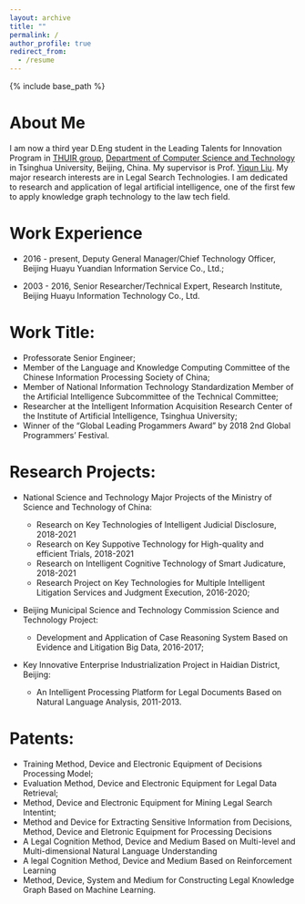 ```yaml
---
layout: archive
title: ""
permalink: /
author_profile: true
redirect_from:
  - /resume
---
```


{% include base_path %}

About Me
======
  I am now a third year D.Eng student in the Leading Talents for Innovation Program in [THUIR group](http://www.thuir.cn/), [Department of Computer Science and Technology](http://www.cs.tsinghua.edu.cn/) in Tsinghua University, Beijing, China. My supervisor is Prof. [Yiqun Liu](http://www.thuir.cn/group/~YQLiu/). My major research interests are in Legal Search Technologies. I am dedicated to research and application of legal artificial intelligence, one of the first few to apply knowledge graph technology to the law tech field.
  
  
Work Experience
======
* 2016 - present, Deputy General Manager/Chief Technology Officer, Beijing Huayu Yuandian Information Service Co., Ltd.;

* 2003 - 2016, Senior Researcher/Technical Expert, Research Institute, Beijing Huayu Information Technology Co., Ltd.


Work Title:
======
* Professorate Senior Engineer;
* Member of the Language and Knowledge Computing Committee of the Chinese Information Processing Society of China;
* Member of National Information Technology Standardization Member of the Artificial Intelligence Subcommittee of the Technical Committee;
* Researcher at the Intelligent Information Acquisition Research Center of the Institute of Artificial Intelligence, Tsinghua University;
* Winner of the “Global Leading Progammers Award” by 2018 2nd Global Programmers’ Festival. 


Research Projects:
======
* National Science and Technology Major Projects of the Ministry of Science and Technology of China:
  * Research on Key Technologies of Intelligent Judicial Disclosure, 2018-2021
  * Research on Key Suppotive Technology for High-quality and efficient Trials, 2018-2021
  * Research on Intelligent Cognitive Technology of Smart Judicature, 2018-2021
  * Research Project on Key Technologies for Multiple Intelligent Litigation Services and Judgment Execution, 2016-2020;

* Beijing Municipal Science and Technology Commission Science and Technology Project:
  * Development and Application of Case Reasoning System Based on Evidence and Litigation Big Data, 2016-2017;

* Key Innovative Enterprise Industrialization Project in Haidian District, Beijing:
  * An Intelligent Processing Platform for Legal Documents Based on Natural Language Analysis, 2011-2013.


Patents:
======
* Training Method, Device and Electronic Equipment of Decisions Processing Model;
* Evaluation Method, Device and Electronic Equipment for Legal Data Retrieval;
* Method, Device and Electronic Equipment for Mining Legal Search Intentint;
* Method and Device for Extracting Sensitive Information from Decisions, Method, Device and Eletronic Equipment for Processing Decisions 
* A Legal Cognition Method, Device and Medium Based on Multi-level and Multi-dimensional Natural Language Understanding
* A legal Cognition Method, Device and Medium Based on Reinforcement Learning
* Method, Device, System and Medium for Constructing Legal Knowledge Graph Based on Machine Learning.
